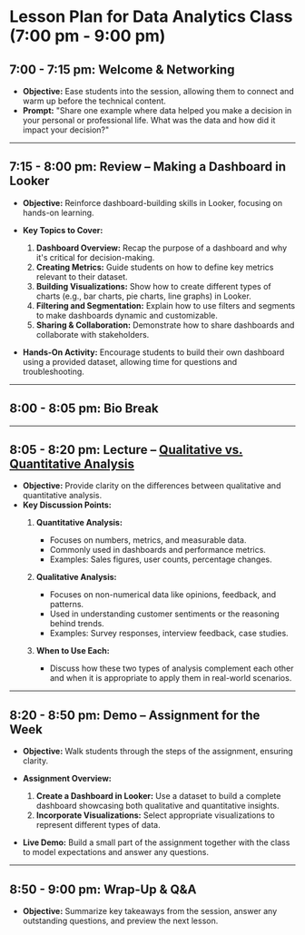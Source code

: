 # Lesson Plan for Data Analytics Class (7:00 pm - 9:00 pm)

## 7:00 - 7:15 pm: Welcome & Networking
- **Objective:** Ease students into the session, allowing them to connect and warm up before the technical content.
- **Prompt:** "Share one example where data helped you make a decision in your personal or professional life. What was the data and how did it impact your decision?"

---

## 7:15 - 8:00 pm: Review – Making a Dashboard in Looker
- **Objective:** Reinforce dashboard-building skills in Looker, focusing on hands-on learning.
- **Key Topics to Cover:**
  1. **Dashboard Overview:** Recap the purpose of a dashboard and why it's critical for decision-making.
  2. **Creating Metrics:** Guide students on how to define key metrics relevant to their dataset.
  3. **Building Visualizations:** Show how to create different types of charts (e.g., bar charts, pie charts, line graphs) in Looker.
  4. **Filtering and Segmentation:** Explain how to use filters and segments to make dashboards dynamic and customizable.
  5. **Sharing & Collaboration:** Demonstrate how to share dashboards and collaborate with stakeholders.
  
- **Hands-On Activity:** Encourage students to build their own dashboard using a provided dataset, allowing time for questions and troubleshooting.

---

## 8:00 - 8:05 pm: Bio Break

---

## 8:05 - 8:20 pm: Lecture – [Qualitative vs. Quantitative Analysis](https://docs.google.com/presentation/d/1ksIWDUsOFcPkcjhsgr5guBcwtNfK7O2_dNAZqoF2Ohw/edit?usp=sharing)
- **Objective:** Provide clarity on the differences between qualitative and quantitative analysis.
- **Key Discussion Points:**
  1. **Quantitative Analysis:**
     - Focuses on numbers, metrics, and measurable data.
     - Commonly used in dashboards and performance metrics.
     - Examples: Sales figures, user counts, percentage changes.
  
  2. **Qualitative Analysis:**
     - Focuses on non-numerical data like opinions, feedback, and patterns.
     - Used in understanding customer sentiments or the reasoning behind trends.
     - Examples: Survey responses, interview feedback, case studies.

  3. **When to Use Each:**
     - Discuss how these two types of analysis complement each other and when it is appropriate to apply them in real-world scenarios.

---

## 8:20 - 8:50 pm: Demo – Assignment for the Week
- **Objective:** Walk students through the steps of the assignment, ensuring clarity.
- **Assignment Overview:**
  1. **Create a Dashboard in Looker:** Use a dataset to build a complete dashboard showcasing both qualitative and quantitative insights.
  2. **Incorporate Visualizations:** Select appropriate visualizations to represent different types of data.

- **Live Demo:** Build a small part of the assignment together with the class to model expectations and answer any questions.
  
---

## 8:50 - 9:00 pm: Wrap-Up & Q&A
- **Objective:** Summarize key takeaways from the session, answer any outstanding questions, and preview the next lesson.
